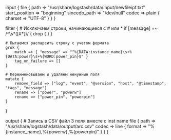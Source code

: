 input {
    file {
        path => "/usr/share/logstash/data/input/newfileipf.txt"
        start_position => "beginning"
        sincedb_path => "/dev/null"
        codec => plain {
            charset => "UTF-8"
        }
    }
}

filter {
    # Исключаем строки, начинающиеся с # или *
    if [message] =~ /^\s*([#\*])/ {
        drop { }
    }

    # Пытаемся распарсить строку с учетом формата
    grok {
        match => { "message" => "^%{DATA:instance_name}\s+%{DATA:power}\s+%{WORD:power_pin}$" }
        tag_on_failure => []
    }

    # Переименовываем и удаляем ненужные поля
    mutate {
        remove_field => ["log", "event", "@version", "host", "@timestamp", "tags", "message"]
        rename => ["power", "powerw"]
        rename => ["power_pin", "powerpin"]
    }
}

output {
    # Запись в CSV файл 3 поля вместе с inst name
    file {
        path => "/usr/share/logstash/data/output/arc.csv"
        codec => line {
            format => "%{instance_name},%{powerw},%{powerpin}"
        }
    }
}